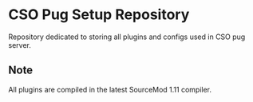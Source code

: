 
# CSO Pug Setup Repository

Repository dedicated to storing all plugins and configs used in CSO pug server.

## Note

All plugins are compiled in the latest SourceMod 1.11 compiler.
